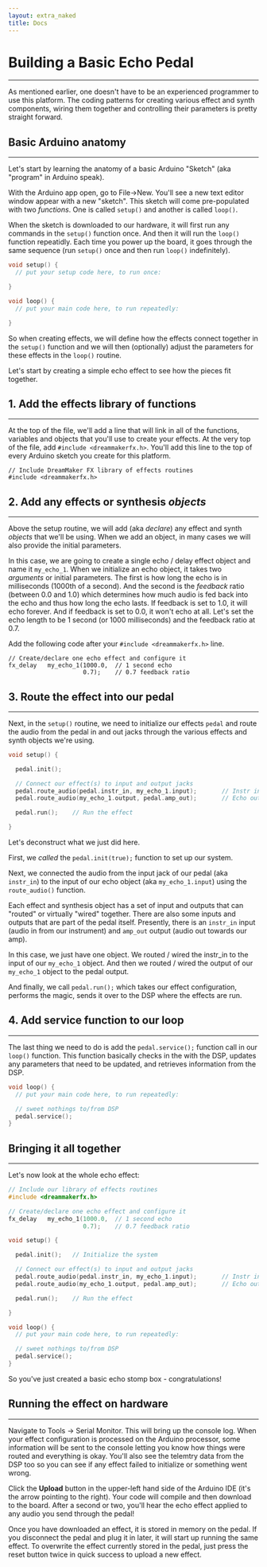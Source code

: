 ```yaml
---
layout: extra_naked
title: Docs
---
```


# Building a Basic Echo Pedal
------

As mentioned earlier, one doesn't have to be an experienced programmer to use this platform.  The coding patterns for creating various effect and synth components, wiring them together and controlling their parameters is pretty straight forward.


## Basic Arduino anatomy
------
Let's start by learning the anatomy of a basic Arduino "Sketch" (aka "program" in Arduino speak).

With the Arduino app open, go to File->New.  You'll see a new text editor window appear with a new "sketch".  This sketch will come pre-populated with two *functions*. One is called `setup()` and another is called `loop()`.  

When the sketch is downloaded to our hardware, it will first run any commands in the `setup()` function once.  And then it will run the `loop()` function repeatidly.  Each time you power up the board, it goes through the same sequence (run `setup()` once and then run `loop()` indefinitely).

``` C
void setup() {
  // put your setup code here, to run once:

}

void loop() {
  // put your main code here, to run repeatedly:

}
```

So when creating effects, we will define how the effects connect together in the `setup()` function and we will then (optionally) adjust the parameters for these effects in the `loop()` routine.

Let's start by creating a simple echo effect to see how the pieces fit together.

## 1. Add the effects library of functions
------

At the top of the file, we'll add a line that will link in all of the functions, variables and objects that you'll use to create your effects.  At the very top of the file, add `#include <dreammakerfx.h>`.  You'll add this line to the top of every Arduino sketch you create for this platform.

```
// Include DreamMaker FX library of effects routines
#include <dreammakerfx.h>
```


## 2. Add any effects or synthesis *objects*
------

Above the setup routine, we will add (aka *declare*) any effect and synth *objects* that we'll be using.  When we add an object, in many cases we will also provide the initial parameters.  

In this case, we are going to create a single echo / delay effect object and name it `my_echo_1`.  When we initialize an echo object, it takes two *arguments* or initial parameters.  The first is how long the echo is in milliseconds (1000th of a second).  And the second is the *feedback* ratio (between 0.0 and 1.0) which determines how much audio is fed back into the echo and thus how long the echo lasts.  If feedback is set to 1.0, it will echo forever.  And if feedback is set to 0.0, it won't echo at all.  Let's set the echo length to be 1 second (or 1000 milliseconds) and the feedback ratio at 0.7.

Add the following code after your `#include <dreammakerfx.h>` line.  


```
// Create/declare one echo effect and configure it
fx_delay   my_echo_1(1000.0,  // 1 second echo
                     0.7);    // 0.7 feedback ratio
```

## 3. Route the effect into our pedal
------

Next, in the `setup()` routine, we need to initialize our effects `pedal` and route the audio from the pedal in and out jacks through the various effects and synth objects we're using.  
``` C
void setup() {

  pedal.init(); 

  // Connect our effect(s) to input and output jacks
  pedal.route_audio(pedal.instr_in, my_echo_1.input);		// Instr in -> echo in
  pedal.route_audio(my_echo_1.output, pedal.amp_out);		// Echo out -> Amp out

  pedal.run();    // Run the effect

}
```

Let's deconstruct what we just did here.

First, we *called* the `pedal.init(true);` function to set up our system. 

Next, we connected the audio from the input jack of our pedal (aka `instr_in`) to the input of our echo object (aka `my_echo_1.input`) using the `route_audio()` function.  

Each effect and synthesis object has a set of input and outputs that can "routed" or virtually "wired" together.  There are also some inputs and outputs that are part of the pedal itself.  Presently, there is an `instr_in` input (audio in from our instrument) and `amp_out` output (audio out towards our amp).

In this case, we just have one object.  We routed / wired the instr_in to the input of our `my_echo_1` object.  And then we routed / wired the output of our `my_echo_1` object to the pedal output.

And finally, we call `pedal.run();` which takes our effect configuration, performs the magic, sends it over to the DSP where the effects are run.

## 4. Add service function to our loop
------

The last thing we need to do is add the `pedal.service();` function call in our `loop()` function.  This function basically checks in the with the DSP, updates any parameters that need to be updated, and retrieves information from the DSP.

``` C
void loop() {
  // put your main code here, to run repeatedly:

  // sweet nothings to/from DSP
  pedal.service();
}
```

## Bringing it all together
------
Let's now look at the whole echo effect:

``` C
// Include our library of effects routines
#include <dreammakerfx.h>

// Create/declare one echo effect and configure it
fx_delay   my_echo_1(1000.0,  // 1 second echo
                     0.7);    // 0.7 feedback ratio

void setup() {

  pedal.init();   // Initialize the system 

  // Connect our effect(s) to input and output jacks
  pedal.route_audio(pedal.instr_in, my_echo_1.input);		// Instr in -> echo in
  pedal.route_audio(my_echo_1.output, pedal.amp_out);		// Echo out -> Amp out

  pedal.run();    // Run the effect

}

void loop() {
  // put your main code here, to run repeatedly:

  // sweet nothings to/from DSP
  pedal.service();
}

```

So you've just created a basic echo stomp box - congratulations!


## Running the effect on hardware
------

Navigate to Tools -> Serial Monitor.  This will bring up the console log.  When your effect configuration is processed on the Arduino processor, some information will be sent to the console letting you know how things were routed and everything is okay.  You'll also see the telemtry data from the DSP too so you can see if any effect failed to initialize or something went wrong.

Click the __Upload__ button in the upper-left hand side of the Arduino IDE (it's the arrow pointing to the right).  Your code will compile and then download to the board.  After a second or two, you'll hear the echo effect applied to any audio you send through the pedal!

Once you have downloaded an effect, it is stored in memory on the pedal.  If you disconnect the pedal and plug it in later, it will start up running the same effect.  To overwrite the effect currently stored in the pedal, just press the reset button twice in quick success to upload a new effect.

